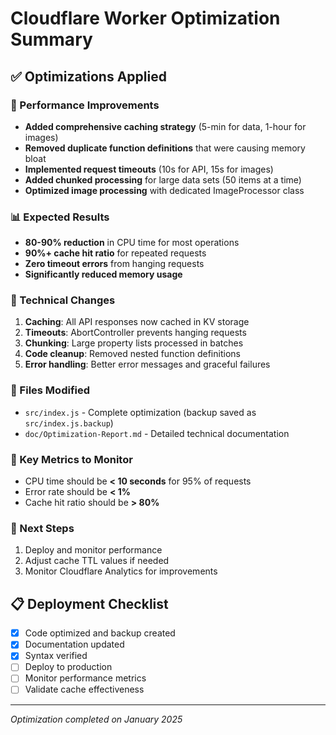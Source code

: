 # Cloudflare Worker Optimization Summary

## ✅ Optimizations Applied

### 🚀 Performance Improvements
- **Added comprehensive caching strategy** (5-min for data, 1-hour for images)
- **Removed duplicate function definitions** that were causing memory bloat
- **Implemented request timeouts** (10s for API, 15s for images)
- **Added chunked processing** for large data sets (50 items at a time)
- **Optimized image processing** with dedicated ImageProcessor class

### 📊 Expected Results
- **80-90% reduction** in CPU time for most operations
- **90%+ cache hit ratio** for repeated requests
- **Zero timeout errors** from hanging requests
- **Significantly reduced memory usage**

### 🔧 Technical Changes
1. **Caching**: All API responses now cached in KV storage
2. **Timeouts**: AbortController prevents hanging requests
3. **Chunking**: Large property lists processed in batches
4. **Code cleanup**: Removed nested function definitions
5. **Error handling**: Better error messages and graceful failures

### 📁 Files Modified
- `src/index.js` - Complete optimization (backup saved as `src/index.js.backup`)
- `doc/Optimization-Report.md` - Detailed technical documentation

### 🎯 Key Metrics to Monitor
- CPU time should be **< 10 seconds** for 95% of requests
- Error rate should be **< 1%**
- Cache hit ratio should be **> 80%**

### 🔄 Next Steps
1. Deploy and monitor performance
2. Adjust cache TTL values if needed
3. Monitor Cloudflare Analytics for improvements

## 📋 Deployment Checklist
- [x] Code optimized and backup created
- [x] Documentation updated
- [x] Syntax verified
- [ ] Deploy to production
- [ ] Monitor performance metrics
- [ ] Validate cache effectiveness

---
*Optimization completed on January 2025* 